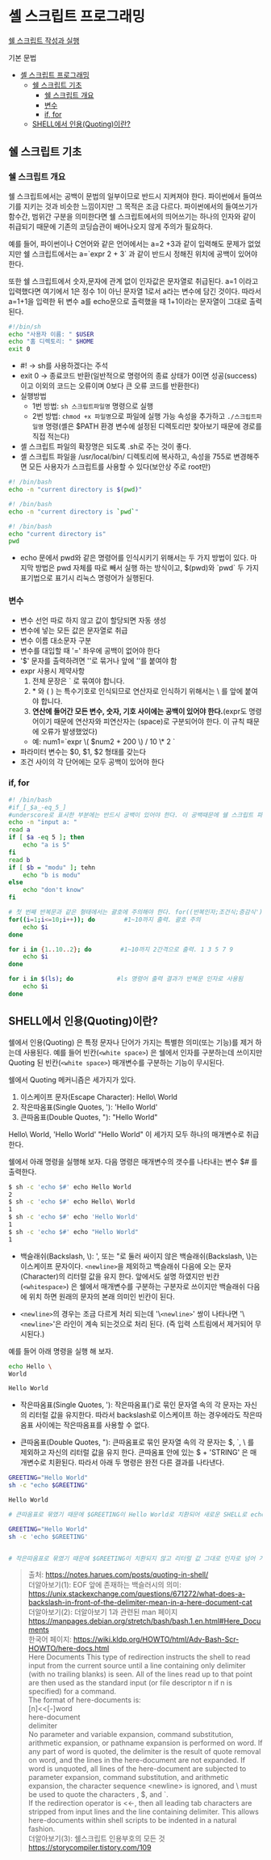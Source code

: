 # 셸 스크립트 프로그래밍

[쉘 스크립트 작성과 실행](#쉘-스크립트-작성과-실행)

기본 문법
- [셸 스크립트 프로그래밍](#셸-스크립트-프로그래밍)
  - [쉘 스크립트 기초](#쉘-스크립트-기초)
    - [쉘 스크립트 개요](#쉘-스크립트-개요)
    - [변수](#변수)
    - [if, for](#if-for)
  - [SHELL에서 인용(Quoting)이란?](#shell에서-인용quoting이란)


## 쉘 스크립트 기초

### 쉘 스크립트 개요 

쉘 스크립트에서는 공백이 문법의 일부이므로 반드시 지켜져야 한다. 파이썬에서 들여쓰기를 지키는 것과 비슷한 느낌이지만 그 목적은 조금 다르다. 파이썬에서의 들여쓰기가 함수간, 범위간 구분을 의미한다면 쉘 스크립트에서의 띄어쓰기는 하나의 인자와 같이 취급되기 때문에 기존의 코딩습관이 배어나오지 않게 주의가 필요하다.

예를 들어, 파이썬이나 C언어와 같은 언어에서는 a=2 +3과 같이 입력해도 문제가 없었지만 쉘 스크립트에서는 a=\`expr 2 + 3\` 과 같이 반드시 정해진 위치에 공백이 있어야 한다.


또한 쉘 스크립트에서 숫자,문자에 관계 없이 인자값은 문자열로 취급된다. a=1 이라고 입력했다면 여기에서 1은 정수 1이 아닌 문자열 1로서 a라는 변수에 담긴 것이다. 따라서 a=1+1을 입력한 뒤 변수 a를 echo문으로 출력했을 때 1+1이라는 문자열이 그대로 출력된다. 


```bash
#!/bin/sh
echo "사용자 이름: " $USER
echo "홈 디렉토리: " $HOME
exit 0 
```
* #! -> sh를 사용하겠다는 주석 
* exit 0 -> 종료코드 반환(일반적으로 명령어의 종료 상태가 0이면 성공(success)이고 이외의 코드는 오류이며 0보다 큰 오류 코드를 반환한다)
* 실행방법
  * 1번 방법: `sh 스크립트파일명` 명령으로 실행
  * 2번 방법: `chmod +x 파일명`으로 파일에 실행 가능 속성을 추가하고 `./스크립트파일명` 명령(셸은 $PATH 환경 변수에 설정된 디렉토리만 찾아보기 때문에 경로를 직접 적는다)
* 셸 스크립트 파일의 확장명은 되도록 .sh로 주는 것이 좋다.
* 셸 스크립트 파일을 /usr/local/bin/ 디렉토리에 복사하고, 속성을 755로 변경해주면 모든 사용자가 스크립트를 사용할 수 있다(보안상 주로 root만)

```bash
#! /bin/bash
echo -n "current directory is $(pwd)"
```

```bash
#! /bin/bash
echo -n "current directory is `pwd`"
```

```bash
#! /bin/bash
echo "current directory is"
pwd
```
* echo 문에서 pwd와 같은 명령어를 인식시키기 위해서는 두 가지 방법이 있다. 마지막 방법은 pwd 자체를 따로 빼서 실행 하는 방식이고, $(pwd)와 \`pwd\` 두 가지 표기법으로 표기시 리눅스 명령어가 실행된다.

### 변수
  * 변수 선언 따로 하지 않고 값이 할당되면 자동 생성
  * 변수에 넣는 모든 값은 문자열로 취급
  * 변수 이름 대소문자 구분
  * 변수를 대입할 때 '=' 좌우에 공백이 없어야 한다
  * '$' 문자를 출력하려면 ''로 묶거나 앞에 '\'를 붙여야 함
  * expr 사용시 제약사항
    1. 전체 문장은 ` 로 묶여야 합니다.
    2. \* 와 ( ) 는 특수기호로 인식되므로 연산자로 인식하기 위해서는 \ 를 앞에 붙여야 합니다.
    3. **연산에 들어간 모든 변수, 숫자, 기호 사이에는 공백이 있어야 한다.**(expr도 명령어이기 때문에 연산자와 피연산자는 (space)로 구분되어야 한다. 이 규칙 때문에 오류가 발생했었다)
    * 예: num1=&#96;expr \\( $num2 + 200 \\) / 10 \\* 2 &#96;
  * 파라미터 변수는 $0, $1, $2 형태를 갖는다 
  * 조건 사이의 각 단어에는 모두 공백이 있어야 한다   

### if, for 
```bash
#! /bin/bash
#if_[_$a_-eq_5_]
#underscore로 표시한 부분에는 반드시 공백이 있어야 한다. 이 공백때문에 쉘 스크립트 파일을 실행시 오류가 빈번히 발생하기 때문에 항상 주의해야 한다.
echo -n "input a: "
read a
if [ $a -eq 5 ]; then
    echo "a is 5"
fi
read b
if [ $b = "modu" ]; tehn
    echo "b is modu"
else
    echo "don't know"
fi 

# 첫 번째 반복문과 같은 형태에서는 괄호에 주의해야 한다. for((반복인자;조건식;증감식'))의 형태를 지켜야 한다. 
for((i=1;i<=10;i++)); do        #1~10까지 출력. 괄호 주의
    echo $i
done

for i in {1..10..2}; do        #1~10까지 2간격으로 출력. 1 3 5 7 9
    echo $i
done

for i in $(ls); do            #ls 명령어 출력 결과가 반복문 인자로 사용됨
    echo $i
done
```

## SHELL에서 인용(Quoting)이란?

쉘에서 인용(Quoting) 은 특정 문자나 단어가 가지는 특별한 의미(또는 기능)를 제거 하는데 사용된다. 예를 들어 빈칸(`<white space>`) 은 쉘에서 인자를 구분하는데 쓰이지만 Quoting 된 빈칸(`<white space>`) 매개변수를 구분하는 기능이 무시된다.

쉘에서 Quoting 메커니즘은 세가지가 있다.

1. 이스케이프 문자(Escape Character): Hello\ World
2. 작은따옴표(Single Quotes, '): 'Hello World'
3. 큰따옴표(Double Quotes, "): "Hello World"

Hello\ World, 'Hello World' "Hello World" 이 세가지 모두 하나의 매개변수로 취급 한다.

쉘에서 아래 명령을 실행해 보자. 다음 명령은 매개변수의 갯수를 나타내는 변수 $# 를 출력한다.

```sh
$ sh -c 'echo $#' echo Hello World
2
$ sh -c 'echo $#' echo Hello\ World
1
$ sh -c 'echo $#' echo 'Hello World'
1
$ sh -c 'echo $#' echo "Hello World"
1
```

* 백슬래쉬(Backslash, \\): ', 또는 "로 둘러 싸이지 않은 백슬래쉬(Backslash, \\)는 이스케이프 문자이다. `<newline>`을 제외하고 백슬래쉬 다음에 오는 문자(Character)의 리터럴 값을 유지 한다. 앞에서도 설명 하였지만 빈칸(`<whitespace>`) 은 쉘에서 매개변수를 구분하는 구분자로 쓰이지만 백슬래쉬 다음에 위치 하면 원래의 문자의 본래 의미인 빈칸이 된다.

* `<newline>`의 경우는 조금 다르게 처리 되는데 '\\`<newline>`' 쌍이 나타나면 '\\`<newline>`'은 라인이 계속 되는것으로 처리 된다. (즉 입력 스트림에서 제거되어 무시된다.)

예를 들어 아래 명령을 실행 해 보자.
```sh
echo Hello \
World

Hello World
```

* 작은따옴표(Single Quotes, '): 작은따옴표(')로 묶인 문자열 속의 각 문자는 자신의 리터럴 값을 유지한다. 따라서 backslash로 이스케이프 하는 경우에라도 작은따옴표 사이에는 작은따옴표를 사용할 수 없다.

* 큰따옴표(Double Quotes, "): 큰따옴표로 묶인 문자열 속의 각 문자는 $, `, \ 를 제외하고 자신의 리터럴 값을 유지 한다. 큰따옴표 안에 있는 $ + 'STRING' 은 매개변수로 치환된다. 따라서 아래 두 명령은 완전 다른 결과를 나타낸다.

```sh
GREETING="Hello World" 
sh -c "echo $GREETING"

Hello World

# 큰따옴표로 묶였기 때문에 $GREETING이 Hello World로 치환되어 새로운 SHELL로 echo Hello World가 전달된다. 따라서 명령의 결과로 Hello World 출력된다.

GREETING="Hello World" 
sh -c 'echo $GREETING'


# 작은따옴표로 묶였기 때문에 $GREETING이 치환되지 않고 리터럴 값 그대로 인자로 넘어 가 새로운 쉘 에서 echo $GREETING 명령이 실행 되지만 새로운 쉘에서는 $GREETING 변수가 정의 되어 있지 않으므로 빈라인이 출력된다.
```

> 출처: https://notes.harues.com/posts/quoting-in-shell/  
> 더알아보기(1): EOF 앞에 존재하는 백슬러시의 의미: https://unix.stackexchange.com/questions/671272/what-does-a-backslash-in-front-of-the-delimiter-mean-in-a-here-document-cat   
> 더알아보기(2): 더알아보기 1과 관련된 man 페이지 https://manpages.debian.org/stretch/bash/bash.1.en.html#Here_Documents   
한국어 페이지: https://wiki.kldp.org/HOWTO/html/Adv-Bash-Scr-HOWTO/here-docs.html  
Here Documents
This type of redirection instructs the shell to read input from the current source until a line containing only delimiter (with no trailing blanks) is seen. All of the lines read up to that point are then used as the standard input (or file descriptor n if n is specified) for a command.    
The format of here-documents is:   
[n]<<[-]word    
        here-document   
delimiter    
No parameter and variable expansion, command substitution, arithmetic expansion, or pathname expansion is performed on word. If any part of word is quoted, the delimiter is the result of quote removal on word, and the lines in the here-document are not expanded. If word is unquoted, all lines of the here-document are subjected to parameter expansion, command substitution, and arithmetic expansion, the character sequence \<newline> is ignored, and \ must be used to quote the characters \, $, and `.    
If the redirection operator is <<-, then all leading tab characters are stripped from input lines and the line containing delimiter. This allows here-documents within shell scripts to be indented in a natural fashion.   
> 더알아보기(3): 쉘스크립트 인용부호의 모든 것 https://storycompiler.tistory.com/109
